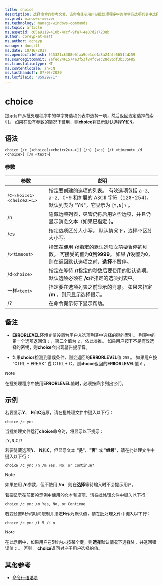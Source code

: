```yaml
---
title: choice
description: 选择命令的参考文章，该命令提示用户从批处理程序中的单字符选项列表中选择一项，然后返回选定选择的索引。
ms.prod: windows-server
ms.technology: manage-windows-commands
ms.topic: article
ms.assetid: c65a9119-410b-4dcf-9fa7-4e07d2a7238b
author: coreyp-at-msft
ms.author: coreyp
manager: dongill
ms.date: 10/16/2017
ms.openlocfilehash: 745321c6388e6faa9de1ce1a8a24afe66514d259
ms.sourcegitcommit: 2afed2461574a3f53f84fc9ec28d86df3b335685
ms.translationtype: MT
ms.contentlocale: zh-CN
ms.lasthandoff: 07/02/2020
ms.locfileid: "85929971"
---
```

# <a name="choice"></a>choice

提示用户从批处理程序中的单字符选项列表中选择一项，然后返回选定选择的索引。 如果在没有参数的情况下使用，则**choice**将显示默认选择**Y**和**N**。

## <a name="syntax"></a>语法

```
choice [/c [<choice1><choice2><…>]] [/n] [/cs] [/t <timeout> /d <choice>] [/m <text>]
```

### <a name="parameters"></a>参数

| 参数 | 说明 |
| --------- | ----------- |
| /c`<choice1><choice2><…>` | 指定要创建的选项的列表。 有效选项包括 a-z、a-z、0-9 和扩展的 ASCII 字符（128-254）。 默认列表为 "YN"，它显示为 `[Y,N]?` 。 |
| /n | 隐藏选项列表，尽管仍将启用这些选项，并且仍显示消息文本（如果已指定 **）。** |
| /cs | 指定选项区分大小写。 默认情况下，选择不区分大小写。 |
| /t`<timeout>` | 指定在使用 **/d**指定的默认选项之前要暂停的秒数。 可接受的值为**0**到**9999**。 如果 **/t**设置为**0**，则在返回默认选项之前，**选择**不暂停。 |
| /d`<choice>` | 指定在等待 **/t**指定的秒数后要使用的默认选项。 默认选项必须在 **/c**所指定的选项列表中。 |
| 一样`<text>` | 指定要在选项列表之前显示的消息。 如果未指定 **/m** ，则只显示选择提示。 |
| /? | 在命令提示符下显示帮助。 |

## <a name="remarks"></a>备注

- **ERRORLEVEL**环境变量设置为用户从选项列表中选择的键的索引。 列表中的第一个选项返回值 `1` ，第二个值为 `2` ，依此类推。 如果用户按下不是有效选择的密钥，则**choice**会出现警告提示音。

- 如果**choice**检测到错误条件，则会返回的**ERRORLEVEL**值 `255` 。 如果用户按 "CTRL + BREAK" 或 CTRL + C，则**choice**返回的**ERRORLEVEL**值 `0` 。

> [!NOTE]
> 在批处理程序中使用**ERRORLEVEL**值时，必须按降序列出它们。

## <a name="examples"></a>示例

若要显示**Y**、 **N**和**C**选项，请在批处理文件中键入以下行：

```
choice /c ync
```

当批处理文件运行**choice**命令时，将显示以下提示：

```
[Y,N,C]?
```

若要隐藏选项**Y**、 **N**和**C**，但显示文本 **"是**"、"**否**" 或 "**继续**"，请在批处理文件中键入以下行：

```
choice /c ync /n /m Yes, No, or Continue?
```

> [!NOTE]
> 如果使用 **/n**参数，但不使用 **/m**，则在**选择**等待输入时不会提示用户。

若要显示在前面的示例中使用的文本和选项，请在批处理文件中键入以下行：

```
choice /c ync /m Yes, No, or Continue
```

若要设置5秒的时间限制并指定**N**作为默认值，请在批处理文件中键入以下行：

```
choice /c ync /t 5 /d n
```

> [!NOTE]
> 在此示例中，如果用户在5秒内未按某个键，则**选择**默认情况下选择**N** ，并返回错误值 `2` 。 否则， **choice**返回对应于用户选择的值。

## <a name="additional-references"></a>其他参考

- [命令行语法项](command-line-syntax-key.md)

